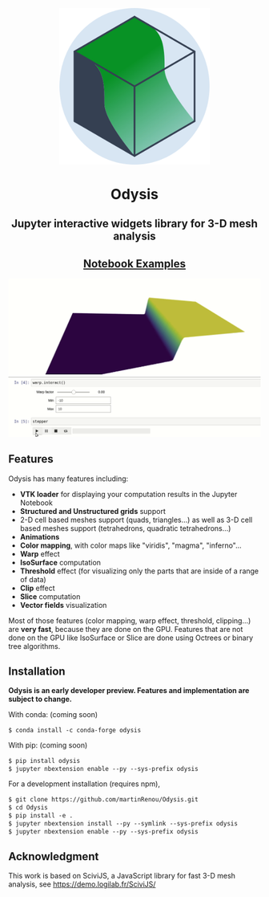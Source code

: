 <p align="center"><img width="300" src="images/icon.PNG"></p>
<h1 align="center">Odysis</h1>
<h2 align="center"> Jupyter interactive widgets library for 3-D mesh analysis
<h2 align="center"><a href="https://github.com/martinRenou/Odysis_examples">Notebook Examples</a></h1>

<p align="center"><img src="images/odysis.gif"></p>

Features
--------

Odysis has many features including:

- **VTK loader** for displaying your computation results in the Jupyter Notebook
- **Structured and Unstructured grids** support
- 2-D cell based meshes support (quads, triangles...) as well as 3-D cell based meshes support (tetrahedrons, quadratic tetrahedrons...)
- **Animations**
- **Color mapping**, with color maps like "viridis", "magma", "inferno"...
- **Warp** effect
- **IsoSurface** computation
- **Threshold** effect (for visualizing only the parts that are inside of a range of data)
- **Clip** effect
- **Slice** computation
- **Vector fields** visualization

Most of those features (color mapping, warp effect, threshold, clipping...) are **very fast**, because they are done on the GPU. Features that are not done on the GPU like IsoSurface or Slice are done using Octrees or binary tree algorithms.

Installation
------------

**Odysis is an early developer preview. Features and implementation are subject to change.**

With conda: (coming soon)

    $ conda install -c conda-forge odysis

With pip: (coming soon)

    $ pip install odysis
    $ jupyter nbextension enable --py --sys-prefix odysis


For a development installation (requires npm),

    $ git clone https://github.com/martinRenou/Odysis.git
    $ cd Odysis
    $ pip install -e .
    $ jupyter nbextension install --py --symlink --sys-prefix odysis
    $ jupyter nbextension enable --py --sys-prefix odysis

Acknowledgment
--------------

This work is based on SciviJS, a JavaScript library for fast 3-D mesh analysis, see https://demo.logilab.fr/SciviJS/
